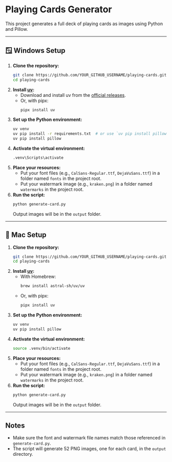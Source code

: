 # Playing Cards Generator

This project generates a full deck of playing cards as images using Python and Pillow.

---

## 🪟 Windows Setup

1. **Clone the repository:**
   ```sh
   git clone https://github.com/YOUR_GITHUB_USERNAME/playing-cards.git
   cd playing-cards
   ```
2. **Install [uv](https://github.com/astral-sh/uv):**
   - Download and install uv from the [official releases](https://github.com/astral-sh/uv#installation).
   - Or, with pipx:
     ```sh
     pipx install uv
     ```
3. **Set up the Python environment:**
   ```sh
   uv venv
   uv pip install -r requirements.txt  # or use `uv pip install pillow` if no requirements.txt
   uv pip install pillow
   ```
4. **Activate the virtual environment:**
   ```sh
   .venv\Scripts\activate
   ```
5. **Place your resources:**
   - Put your font files (e.g., `CalSans-Regular.ttf`, `DejaVuSans.ttf`) in a folder named `fonts` in the project root.
   - Put your watermark image (e.g., `kraken.png`) in a folder named `watermarks` in the project root.
6. **Run the script:**
   ```sh
   python generate-card.py
   ```
   Output images will be in the `output` folder.

---

## 🍏 Mac Setup

1. **Clone the repository:**
   ```sh
   git clone https://github.com/YOUR_GITHUB_USERNAME/playing-cards.git
   cd playing-cards
   ```
2. **Install [uv](https://github.com/astral-sh/uv):**
   - With Homebrew:
     ```sh
     brew install astral-sh/uv/uv
     ```
   - Or, with pipx:
     ```sh
     pipx install uv
     ```
3. **Set up the Python environment:**
   ```sh
   uv venv
   uv pip install pillow
   ```
4. **Activate the virtual environment:**
   ```sh
   source .venv/bin/activate
   ```
5. **Place your resources:**
   - Put your font files (e.g., `CalSans-Regular.ttf`, `DejaVuSans.ttf`) in a folder named `fonts` in the project root.
   - Put your watermark image (e.g., `kraken.png`) in a folder named `watermarks` in the project root.
6. **Run the script:**
   ```sh
   python generate-card.py
   ```
   Output images will be in the `output` folder.

---

## Notes

- Make sure the font and watermark file names match those referenced in `generate-card.py`.
- The script will generate 52 PNG images, one for each card, in the `output` directory.
